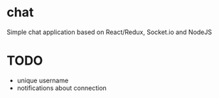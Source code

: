 # chat
Simple chat application based on React/Redux, Socket.io and NodeJS

# TODO
* unique username
* notifications about connection